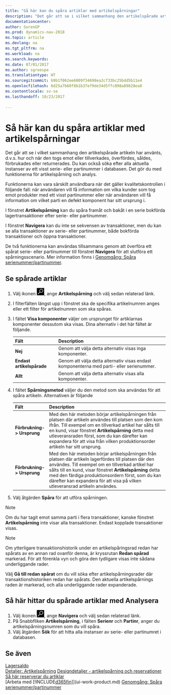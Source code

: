 ```yaml
---
title: "Så här kan du spåra artiklar med artikelspårningar"
description: "Det går att se i vilket sammanhang den artikelspårade artikeln har använts, d.v.s. hur och när den togs emot eller tillverkades, överfördes, såldes, förbrukades eller returnerades. Du kan också söka efter alla aktuella instanser av ett visst serie- eller partinummer i databasen. Det gör du med funktionerna för artikelspårning och analys."
documentationcenter: 
author: SorenGP
ms.prod: dynamics-nav-2018
ms.topic: article
ms.devlang: na
ms.tgt_pltfrm: na
ms.workload: na
ms.search.keywords: 
ms.date: 07/01/2017
ms.author: sgroespe
ms.translationtype: HT
ms.sourcegitcommit: b9b1f062ee6009f34698ea2cf33bc25bdd5b11e4
ms.openlocfilehash: 6d25a7b60f8b1b37ef9de34d5ffc098a89828ea8
ms.contentlocale: sv-se
ms.lasthandoff: 10/23/2017

---
```

# <a name="how-to-trace-item-tracked-items"></a>Så här kan du spåra artiklar med artikelspårningar
Det går att se i vilket sammanhang den artikelspårade artikeln har använts, d.v.s. hur och när den togs emot eller tillverkades, överfördes, såldes, förbrukades eller returnerades. Du kan också söka efter alla aktuella instanser av ett visst serie- eller partinummer i databasen. Det gör du med funktionerna för artikelspårning och analys.  

 Funktionerna kan vara särskilt användbara när det gäller kvalitetskontrollen i följande fall: när användaren vill få information om vilka kunder som tog emot produkter med ett visst partinummer eller när användaren vill få information om vilket parti en defekt komponent har sitt ursprung i.  

 I fönstret **Artikelspårning** kan du spåra framåt och bakåt i en serie bokförda lagertransaktioner efter serie- eller partinummer.  

 I fönstret **Navigera** kan du inte se sekvensen av transaktioner, men du kan se alla transaktioner av serie- eller partinummer, både bokförda transaktioner och öppna transaktioner.  

 De två funktionerna kan användas tillsammans genom att överföra ett spårat serie- eller partinummer till fönstret **Navigera** för att slutföra ett spårningsscenario. Mer information finns i [Genomgång: Spåra serienummer/partinummer](walkthrough-tracing-serial-lot-numbers.md).  

## <a name="to-trace-item-tracked-items"></a>Se spårade artiklar  

1.  Välj ikonen ![Söka efter sida eller rapport](media/ui-search/search_small.png "ikonen Söka efter sida eller rapport"), ange **Artikelspårning** och välj sedan relaterad länk.  
2.  I filterfälten längst upp i fönstret ska de specifika artikelnumren anges eller ett filter för artikelnumren som ska spåras.  
3.  I fältet **Visa komponenter** väljer om ursprunget för artiklarnas komponenter dessutom ska visas. Dina alternativ i det här fältet är följande.  

    |Fält|Description|  
    |----------------------------------|---------------------------------------|  
    |**Nej**|Genom att välja detta alternativ visas inga komponenter.|  
    |**Endast artikelspårade**|Genom att välja detta alternativ visas endast komponenterna med parti- eller serienummer.|  
    |**Allt**|Genom att välja detta alternativ visas alla komponenter.|  

4.  I fältet **Spårningsmetod** väljer du den metod som ska användas för att spåra artikeln. Alternativen är följande  

    |Fält|Description|  
    |----------------------------------|---------------------------------------|  
    |**Förbrukning-> Ursprung**|Med den här metoden börjar artikelspårningen från platsen där artikeln användes till platsen som den kom ifrån. Till exempel om en tillverkad artikel har sålts till en kund, visar fönstret **Artikelspårning** detta med utleveransraden först, som du kan därefter kan expandera för att visa från vilken produktionsorder artikeln har sitt ursprung.|  
    |**Förbrukning-> Ursprung**|Med den här metoden börjar artikelspårningen från platsen där artikeln lagerfördes till platsen där den användes. Till exempel om en tillverkad artikel har sålts till en kund, visar fönstret **Artikelspårning** detta med den färdiga produktionsordern först, som du kan därefter kan expandera för att visa på vilken utleveransrad artikeln användes.|  

5.  Välj åtgärden **Spåra** för att utföra spårningen.  

> [!NOTE]  
>  Om du har tagit emot samma parti i flera transaktioner, kanske fönstret **Artikelspårning** inte visar alla transaktioner. Endast kopplade transaktioner visas.  

> [!NOTE]  
>  Om ytterligare transaktionshistorik under en artikelspåringsrad redan har spårats av en annan rad ovanför denna, är kryssrutan **Redan spårad** markerad. För att förenkla vyn och göra den tydligare visas inte sådana underliggande rader.  
>   
>  Välj **Gå till redan spårat** om du vill söka efter artikelspårningsrader där transaktionshistoriken redan har spårats. Den aktuella artikelspårnings raden är markerad, och alla underliggande rader expanderade.  

## <a name="to-find-item-tracked-items-with-navigate"></a>Så här hittar du spårade artiklar med Analysera  

1.  Välj ikonen ![Söka efter sida eller rapport](media/ui-search/search_small.png "ikonen Söka efter sida eller rapport"), ange **Navigera** och välj sedan relaterad länk.  
2.  På Snabbfliken **Artikelspårning**, i fälten **Serienr** och **Partinr**, anger du artikelspårningsnumren som du vill spåra.  
3.  Välj åtgärden **Sök** för att hitta alla instanser av serie- eller partinumret i databasen.  

## <a name="see-also"></a>Se även  
[Lagersaldo](inventory-manage-inventory.md)  
[Detaljer: Artikelspårning](design-details-item-tracking.md)
[Designdetaljer - artikelspårning och reservationer](design-details-item-tracking-and-reservations.md)  
[Så här reserverar du artiklar](inventory-how-to-reserve-items.md)  
[Arbeta med [!INCLUDE[d365fin](includes/d365fin_md.md)]](ui-work-product.md)
[Genomgång: Spåra serienummer/partinummer](walkthrough-tracing-serial-lot-numbers.md)

